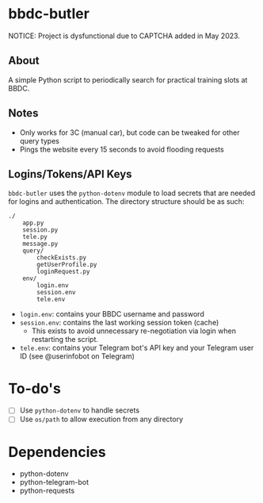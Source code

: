 # bbdc-butler

NOTICE: Project is dysfunctional due to CAPTCHA added in May 2023.

## About

A simple Python script to periodically search for practical training slots at BBDC.

## Notes

- Only works for 3C (manual car), but code can be tweaked for other query types
- Pings the website every 15 seconds to avoid flooding requests

## Logins/Tokens/API Keys

`bbdc-butler` uses the `python-dotenv` module to load secrets that are needed
for logins and authentication. The directory structure should be as such:

```
./
    app.py
    session.py
    tele.py
    message.py
    query/
        checkExists.py
        getUserProfile.py
        loginRequest.py
    env/
        login.env
        session.env
        tele.env
```

- `login.env`: contains your BBDC username and password
- `session.env`: contains the last working session token (cache)
    - This exists to avoid unnecessary re-negotiation via login when restarting the script.
- `tele.env`: contains your Telegram bot's API key and your Telegram user ID (see @userinfobot on Telegram)

# To-do's

- [ ] Use `python-dotenv` to handle secrets
- [ ] Use `os/path` to allow execution from any directory

# Dependencies

- python-dotenv
- python-telegram-bot
- python-requests